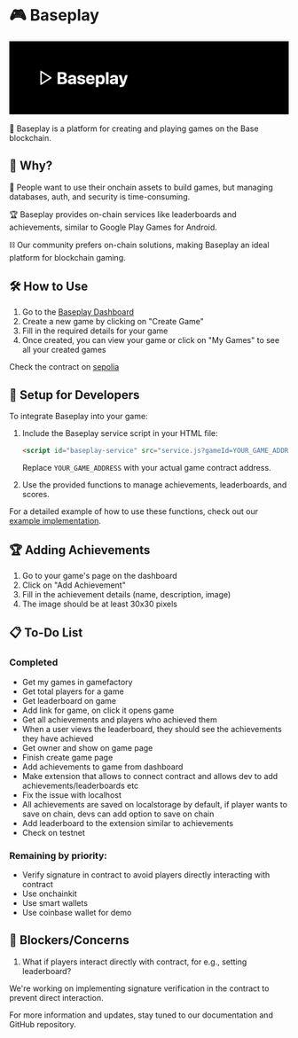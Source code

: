 # 🎮 Baseplay

![Baseplay Logo](baseplay.png)

🚀 Baseplay is a platform for creating and playing games on the Base blockchain.

## 🤔 Why?

💎 People want to use their onchain assets to build games, but managing databases, auth, and security is time-consuming.

🏆 Baseplay provides on-chain services like leaderboards and achievements, similar to Google Play Games for Android.

⛓️ Our community prefers on-chain solutions, making Baseplay an ideal platform for blockchain gaming.

## 🛠️ How to Use

1. Go to the [Baseplay Dashboard](https://baseplay.vercel.app/index.html)
2. Create a new game by clicking on "Create Game"
3. Fill in the required details for your game
4. Once created, you can view your game or click on "My Games" to see all your created games

Check the contract on [sepolia](https://base-sepolia.blockscout.com/address/0xccBDDaf9aDCEe8b2005557dd6352A0AC55B963A5?tab=contract)




## 🚀 Setup for Developers

To integrate Baseplay into your game:

1. Include the Baseplay service script in your HTML file:
   ```html
   <script id="baseplay-service" src="service.js?gameId=YOUR_GAME_ADDRESS"></script>
   ```
   Replace `YOUR_GAME_ADDRESS` with your actual game contract address.

2. Use the provided functions to manage achievements, leaderboards, and scores. 

For a detailed example of how to use these functions, check out our [example implementation](https://baseplay.vercel.app/example.html?gameId=0x326A2498A19f2AfA60EDECbc49BB785fa4cE3297).

## 🏆 Adding Achievements

1. Go to your game's page on the dashboard
2. Click on "Add Achievement"
3. Fill in the achievement details (name, description, image)
4. The image should be at least 30x30 pixels

## 📋 To-Do List

### Completed
- Get my games in gamefactory
- Get total players for a game
- Get leaderboard on game
- Add link for game, on click it opens game
- Get all achievements and players who achieved them
- When a user views the leaderboard, they should see the achievements they have achieved
- Get owner and show on game page
- Finish create game page
- Add achievements to game from dashboard
- Make extension that allows to connect contract and allows dev to add achievements/leaderboards etc
- Fix the issue with localhost
- All achievements are saved on localstorage by default, if player wants to save on chain, devs can add option to save on chain
- Add leaderboard to the extension similar to achievements
- Check on testnet

### Remaining by priority:
- Verify signature in contract to avoid players directly interacting with contract
- Use onchainkit
- Use smart wallets
- Use coinbase wallet for demo

## 🚧 Blockers/Concerns

1. What if players interact directly with contract, for e.g., setting leaderboard?

We're working on implementing signature verification in the contract to prevent direct interaction.

For more information and updates, stay tuned to our documentation and GitHub repository.